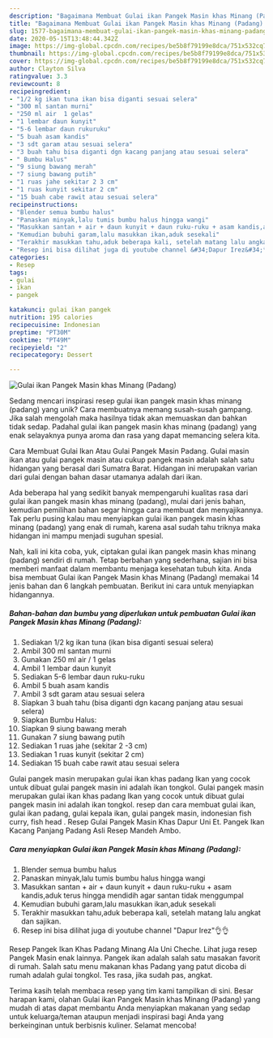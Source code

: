 ```yaml
---
description: "Bagaimana Membuat Gulai ikan Pangek Masin khas Minang (Padang) yang Menggugah Selera"
title: "Bagaimana Membuat Gulai ikan Pangek Masin khas Minang (Padang) yang Menggugah Selera"
slug: 1577-bagaimana-membuat-gulai-ikan-pangek-masin-khas-minang-padang-yang-menggugah-selera
date: 2020-05-15T13:48:44.342Z
image: https://img-global.cpcdn.com/recipes/be5b8f79199e8dca/751x532cq70/gulai-ikan-pangek-masin-khas-minang-padang-foto-resep-utama.jpg
thumbnail: https://img-global.cpcdn.com/recipes/be5b8f79199e8dca/751x532cq70/gulai-ikan-pangek-masin-khas-minang-padang-foto-resep-utama.jpg
cover: https://img-global.cpcdn.com/recipes/be5b8f79199e8dca/751x532cq70/gulai-ikan-pangek-masin-khas-minang-padang-foto-resep-utama.jpg
author: Clayton Silva
ratingvalue: 3.3
reviewcount: 8
recipeingredient:
- "1/2 kg ikan tuna ikan bisa diganti sesuai selera"
- "300 ml santan murni"
- "250 ml air  1 gelas"
- "1 lembar daun kunyit"
- "5-6 lembar daun rukuruku"
- "5 buah asam kandis"
- "3 sdt garam atau sesuai selera"
- "3 buah tahu bisa diganti dgn kacang panjang atau sesuai selera"
- " Bumbu Halus"
- "9 siung bawang merah"
- "7 siung bawang putih"
- "1 ruas jahe sekitar 2 3 cm"
- "1 ruas kunyit sekitar 2 cm"
- "15 buah cabe rawit atau sesuai selera"
recipeinstructions:
- "Blender semua bumbu halus"
- "Panaskan minyak,lalu tumis bumbu halus hingga wangi"
- "Masukkan santan + air + daun kunyit + daun ruku-ruku + asam kandis,aduk terus hingga mendidih agar santan tidak menggumpal"
- "Kemudian bubuhi garam,lalu masukkan ikan,aduk sesekali"
- "Terakhir masukkan tahu,aduk beberapa kali, setelah matang lalu angkat dan sajikan."
- "Resep ini bisa dilihat juga di youtube channel &#34;Dapur Irez&#34;👌👌"
categories:
- Resep
tags:
- gulai
- ikan
- pangek

katakunci: gulai ikan pangek 
nutrition: 195 calories
recipecuisine: Indonesian
preptime: "PT30M"
cooktime: "PT49M"
recipeyield: "2"
recipecategory: Dessert

---
```



![Gulai ikan Pangek Masin khas Minang (Padang)](https://img-global.cpcdn.com/recipes/be5b8f79199e8dca/751x532cq70/gulai-ikan-pangek-masin-khas-minang-padang-foto-resep-utama.jpg)

Sedang mencari inspirasi resep gulai ikan pangek masin khas minang (padang) yang unik? Cara membuatnya memang susah-susah gampang. Jika salah mengolah maka hasilnya tidak akan memuaskan dan bahkan tidak sedap. Padahal gulai ikan pangek masin khas minang (padang) yang enak selayaknya punya aroma dan rasa yang dapat memancing selera kita.

Cara Membuat Gulai Ikan Atau Gulai Pangek Masin Padang. Gulai masin ikan atau gulai pangek masin atau cukup pangek masin adalah salah satu hidangan yang berasal dari Sumatra Barat. Hidangan ini merupakan varian dari gulai dengan bahan dasar utamanya adalah dari ikan.

Ada beberapa hal yang sedikit banyak mempengaruhi kualitas rasa dari gulai ikan pangek masin khas minang (padang), mulai dari jenis bahan, kemudian pemilihan bahan segar hingga cara membuat dan menyajikannya. Tak perlu pusing kalau mau menyiapkan gulai ikan pangek masin khas minang (padang) yang enak di rumah, karena asal sudah tahu triknya maka hidangan ini mampu menjadi suguhan spesial.


Nah, kali ini kita coba, yuk, ciptakan gulai ikan pangek masin khas minang (padang) sendiri di rumah. Tetap berbahan yang sederhana, sajian ini bisa memberi manfaat dalam membantu menjaga kesehatan tubuh kita. Anda bisa membuat Gulai ikan Pangek Masin khas Minang (Padang) memakai 14 jenis bahan dan 6 langkah pembuatan. Berikut ini cara untuk menyiapkan hidangannya.

<!--inarticleads1-->

##### Bahan-bahan dan bumbu yang diperlukan untuk pembuatan Gulai ikan Pangek Masin khas Minang (Padang):

1. Sediakan 1/2 kg ikan tuna (ikan bisa diganti sesuai selera)
1. Ambil 300 ml santan murni
1. Gunakan 250 ml air / 1 gelas
1. Ambil 1 lembar daun kunyit
1. Sediakan 5-6 lembar daun ruku-ruku
1. Ambil 5 buah asam kandis
1. Ambil 3 sdt garam atau sesuai selera
1. Siapkan 3 buah tahu (bisa diganti dgn kacang panjang atau sesuai selera)
1. Siapkan  Bumbu Halus:
1. Siapkan 9 siung bawang merah
1. Gunakan 7 siung bawang putih
1. Sediakan 1 ruas jahe (sekitar 2 -3 cm)
1. Sediakan 1 ruas kunyit (sekitar 2 cm)
1. Sediakan 15 buah cabe rawit atau sesuai selera


Gulai pangek masin merupakan gulai ikan khas padang Ikan yang cocok untuk dibuat gulai pangek masin ini adalah ikan tongkol. Gulai pangek masin merupakan gulai ikan khas padang Ikan yang cocok untuk dibuat gulai pangek masin ini adalah ikan tongkol. resep dan cara membuat gulai ikan, gulai ikan padang, gulai kepala ikan, gulai pangek masin, indonesian fish curry, fish head . Resep Gulai Pangek Masin Khas Dapur Uni Et. Pangek Ikan Kacang Panjang Padang Asli Resep Mandeh Ambo. 

<!--inarticleads2-->

##### Cara menyiapkan Gulai ikan Pangek Masin khas Minang (Padang):

1. Blender semua bumbu halus
1. Panaskan minyak,lalu tumis bumbu halus hingga wangi
1. Masukkan santan + air + daun kunyit + daun ruku-ruku + asam kandis,aduk terus hingga mendidih agar santan tidak menggumpal
1. Kemudian bubuhi garam,lalu masukkan ikan,aduk sesekali
1. Terakhir masukkan tahu,aduk beberapa kali, setelah matang lalu angkat dan sajikan.
1. Resep ini bisa dilihat juga di youtube channel &#34;Dapur Irez&#34;👌👌


Resep Pangek Ikan Khas Padang Minang Ala Uni Cheche. Lihat juga resep Pangek Masin enak lainnya. Pangek ikan adalah salah satu masakan favorit di rumah. Salah satu menu makanan khas Padang yang patut dicoba di rumah adalah gulai tongkol. Tes rasa, jika sudah pas, angkat. 

Terima kasih telah membaca resep yang tim kami tampilkan di sini. Besar harapan kami, olahan Gulai ikan Pangek Masin khas Minang (Padang) yang mudah di atas dapat membantu Anda menyiapkan makanan yang sedap untuk keluarga/teman ataupun menjadi inspirasi bagi Anda yang berkeinginan untuk berbisnis kuliner. Selamat mencoba!
